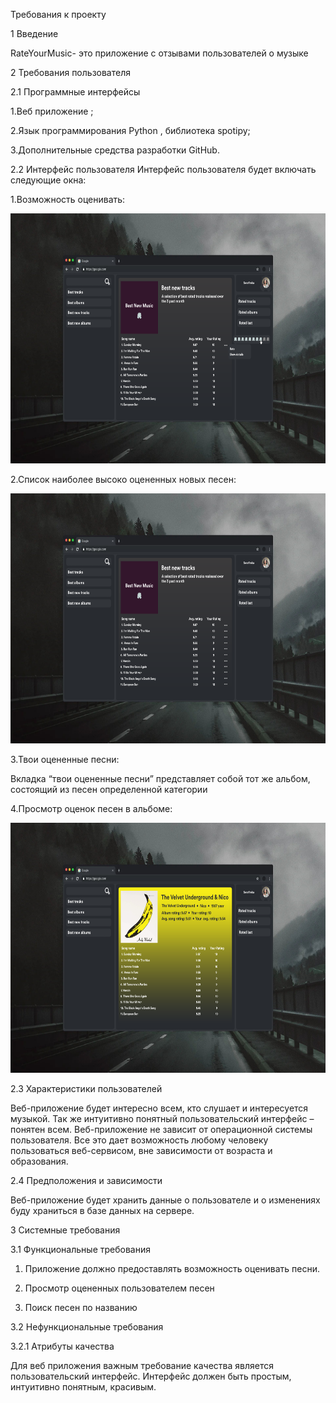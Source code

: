 Требования к проекту

1 Введение

  RateYourMusic- это приложение с отзывами пользователей о
музыке

2 Требования пользователя

2.1 Программные интерфейсы
    
1.Веб приложение ;
      
2.Язык программирования Python , библиотека spotipy;
      
3.Дополнительные средства разработки GitHub.
      
2.2 Интерфейс пользователя
Интерфейс пользователя будет включать следующие окна:
    
1.Возможность оценивать:
  
  <img src="https://github.com/savkunok/RateYourMusic/blob/main/rating2.png" height=400 width=600>
    
2.Список наиболее высоко оцененных новых песен:  
  
  <img src="https://github.com/savkunok/RateYourMusic/blob/main/bestNewTracks.png" height=400 width=600>
    
3.Твои оцененные песни:

Вкладка “твои оцененные песни” представляет собой тот же
альбом, состоящий из песен определенной категории

4.Просмотр оценок песен в альбоме:
  
  <img src="https://github.com/savkunok/RateYourMusic/blob/main/%D0%BC%D0%B0%D0%BA%D0%B0%D0%BF1.png" height=400 width=600>

2.3 Характеристики пользователей

Веб-приложение будет интересно всем, кто слушает и
интересуется музыкой. Так же интуитивно понятный
пользовательский интерфейс – понятен всем. Веб-приложение не
зависит от операционной системы пользователя. Все это дает
возможность любому человеку пользоваться веб-сервисом, вне
зависимости от возраста и образования.

2.4 Предположения и зависимости

Веб-приложение будет хранить данные о пользователе и о
изменениях буду храниться в базе данных на сервере.

3 Системные требования

3.1 Функциональные требования

1.	Приложение должно предоставлять возможность оценивать песни.
   
2.	Просмотр оцененных пользователем песен
   
3.	Поиск песен по названию
   
3.2 Нефункциональные требования
  	
3.2.1 Атрибуты качества

Для веб приложения важным требование качества является пользовательский интерфейс. Интерфейс должен быть простым, интуитивно понятным, красивым.
